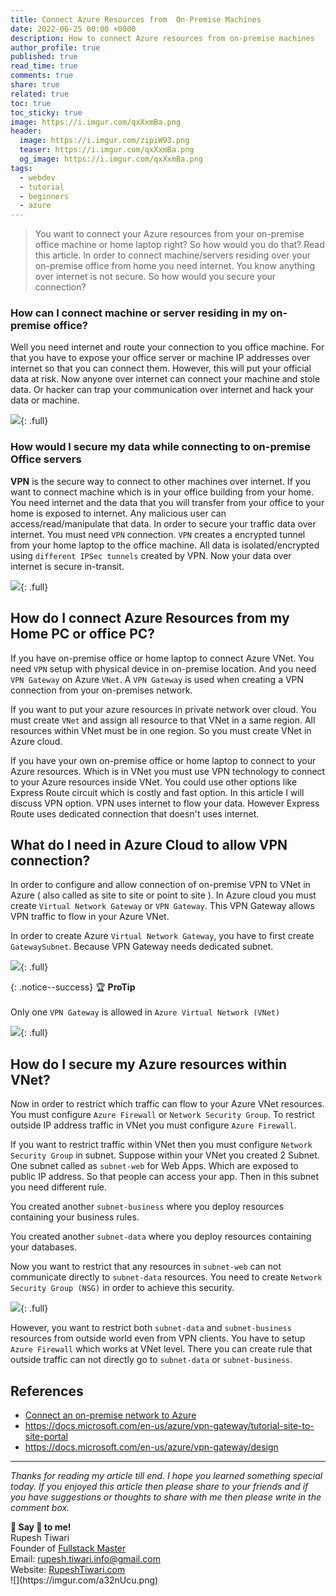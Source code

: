 ```yaml
---
title: Connect Azure Resources from  On-Premise Machines
date: 2022-06-25 00:00 +0000
description: How to connect Azure resources from on-premise machines
author_profile: true
published: true
read_time: true
comments: true
share: true
related: true
toc: true
toc_sticky: true
image: https://i.imgur.com/qxXxmBa.png
header:
  image: https://i.imgur.com/zipiW93.png
  teaser: https://i.imgur.com/qxXxmBa.png
  og_image: https://i.imgur.com/qxXxmBa.png
tags:
  - webdev
  - tutorial
  - beginners
  - azure
---
```


> You want to connect your Azure resources from your on-premise office machine or home laptop right? So how would you do that? Read this article. In order to connect machine/servers residing over your on-premise office from home you need internet. You know anything over internet is not secure. So how would you secure your connection?

### How can I connect machine or server residing in my on-premise office?

Well you need internet and route your connection to you office machine. For that you have to expose your office server or machine IP addresses over internet so that you can connect them. However, this will put your official data at risk. Now anyone over internet can connect your machine and stole data. Or hacker can trap your communication over internet and hack your data or machine.

![](https://i.imgur.com/QS10v0g.png){: .full}

### How would I secure my data while connecting to on-premise Office servers

**VPN** is the secure way to connect to other machines over internet. If you want to connect machine which is in your office building from your home. You need internet and the data that you will transfer from your office to your home is exposed to internet. Any malicious user can access/read/manipulate that data. In order to secure your traffic data over internet. You must need `VPN` connection. `VPN` creates a encrypted tunnel from your home laptop to the office machine. All data is isolated/encrypted using `different IPSec tunnels` created by VPN. Now your data over internet is secure in-transit.

![](https://i.imgur.com/wf42pox.png){: .full}

## How do I connect Azure Resources from my Home PC or office PC?

If you have on-premise office or home laptop to connect Azure VNet. You need `VPN` setup with physical device in on-premise location. And you need `VPN Gateway` on Azure `VNet`. A `VPN Gateway` is used when creating a VPN connection from your on-premises network.

If you want to put your azure resources in private network over cloud. You must create `VNet` and assign all resource to that VNet in a same region. All resources within VNet must be in one region. So you must create VNet in Azure cloud.

If you have your own on-premise office or home laptop to connect to your Azure resources. Which is in VNet you must use VPN technology to connect to your Azure resources inside VNet.
You could use other options like Express Route circuit which is costly and fast option. In this article I will discuss VPN option. VPN uses internet to flow your data. However Express Route uses dedicated connection that doesn't uses internet.

## What do I need in Azure Cloud to allow VPN connection?

In order to configure and allow connection of on-premise VPN to VNet in Azure ( also called as site to site or point to site ). In Azure cloud you must create `Virtual Network Gateway` or `VPN Gateway`. This VPN Gateway allows VPN traffic to flow in your Azure VNet.

In order to create Azure `Virtual Network Gateway`, you have to first create `GatewaySubnet`. Because VPN Gateway needs dedicated subnet.

![](https://docs.microsoft.com/en-us/azure/vpn-gateway/media/design/point-to-site.png){: .full}

{: .notice--success}
🏆 **ProTip** \
\
Only one `VPN Gateway` is allowed in `Azure Virtual Network (VNet)`

![](https://i.imgur.com/NMq78SM.png){: .full}

## How do I secure my Azure resources within VNet?

Now in order to restrict which traffic can flow to your Azure VNet resources. You must configure `Azure Firewall` or `Network Security Group`. To restrict outside IP address traffic in VNet you must configure `Azure Firewall`.

If you want to restrict traffic within VNet then you must configure `Network Security Group` in subnet. Suppose within your VNet you created 2 Subnet. One subnet called as `subnet-web` for Web Apps. Which are exposed to public IP address. So that people can access your app. Then in this subnet you need different rule.

You created another `subnet-business` where you deploy resources containing your business rules.

You created another `subnet-data` where you deploy resources containing your databases.

Now you want to restrict that any resources in `subnet-web` can not communicate directly to `subnet-data` resources. You need to create `Network Security Group (NSG)` in order to achieve this security.

![](https://i.imgur.com/hjLbP0i.png){: .full}

However, you want to restrict both `subnet-data` and `subnet-business` resources from outside world even from VPN clients. You have to setup `Azure Firewall` which works at VNet level. There you can create rule that outside traffic can not directly go to `subnet-data` or `subnet-business`.



## References

- [Connect an on-premise network to Azure](https://docs.microsoft.com/en-us/azure/architecture/reference-architectures/hybrid-networking/)
- https://docs.microsoft.com/en-us/azure/vpn-gateway/tutorial-site-to-site-portal
- https://docs.microsoft.com/en-us/azure/vpn-gateway/design

---

_Thanks for reading my article till end. I hope you learned something special today. If you enjoyed this article then please share to your friends and if you have suggestions or thoughts to share with me then please write in the comment box._

<div class="notice--success">
<strong>💖 Say 👋 to me!</strong>
<br>Rupesh Tiwari
<br>Founder of <a href="https://www.fullstackmaster.net">Fullstack Master </a>
<br>Email: <a href="mailto:rupesh.tiwari.info@gmail.com?subject=Hi">rupesh.tiwari.info@gmail.com</a>
<br>Website: <a href="https://www.rupeshtiwari.com">RupeshTiwari.com </a>
</div>
![](https://imgur.com/a32nUcu.png)
